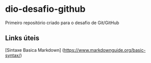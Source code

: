 # dio-desafio-github
Primeiro repositório criado para o desafio de Git/GitHub

## Links úteis 
[Sintaxe Basica Markdown] (https://www.markdownguide.org/basic-syntax/) 
